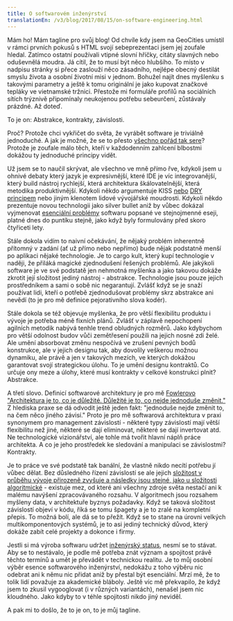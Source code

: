 ```yaml
---
title: O softwarovém inženýrství
translationEn: /v3/blog/2017/08/15/on-software-engineering.html
---
```


Mám ho! Mám tagline pro svůj blog! Od chvíle kdy jsem na GeoCities umístil v rámci prvních pokusů s HTML svojí sebeprezentaci jsem jej zoufale hledal. Zatímco ostatní používali vtipné slovní hříčky, citáty slavných nebo oduševnělá moudra. Já cítil, že to musí být něco hlubšího. To místo v nadpisu stránky si přece zaslouží něco zásadního, nejlépe obecný destilát smyslu života a osobní  životní misi v jednom. Bohužel najít dnes myšlenku s takovými parametry a ještě k tomu originální je jako kupovat značkové tepláky ve vietnamské tržnici. Přestože mi formuláře profilů na sociálních sítích trýznivě připomínaly neukojenou potřebu sebeurčení, zůstávaly prázdné. Až doteď.

To je on: Abstrakce, kontrakty, závislosti.

Proč? Protože chci vykřičet do světa, že vyrábět software je triviálně jednoduché. A jak je možné, že se to přesto [všechno pořád tak sere][fails]? Protože je zoufale málo těch, kteří v každodenním zahlcení blbostmi dokážou ty jednoduché principy vidět.

Už jsem se to naučil skrývat, ale všechno ve mně přímo řve, kdykoli jsem u ohnivé debaty který jazyk je expresivnější, které IDE je víc integrovanější, který build nástroj rychlejší, která architektura škálovatelnější, která metodika produktivnější. Kdykoli někdo argumentuje KISS [nebo][dry] [DRY][abstraction tweet] [principem][repeat tweet] nebo jiným klenotem lidové vývojářské moudrosti. Kdykoli někdo prezentuje novou technologii jako silver bullet aniž by vůbec dokázal vyjmenovat [esenciální problémy][silver] softwaru popsané ve stejnojmenné eseji, platné dnes do puntíku stejně, jako když byly formulovány před skoro čtyřiceti lety.

Stále dokola vidím to naivní očekávání, že nějaký problém inherentně přítomný v zadání (ať už přímo nebo nepřímo) bude nějak podstatně menší po aplikaci nějaké technologie. Je to cargo kult, který kupí technologie v naději, že přiláká magické zjednodušení řešených problémů. Ale jakýkoli software je ve své podstatě jen nehmotná myšlenka a jako takovou dokáže zkrotit její složitost jediný nástroj - abstrakce. Technologie jsou pouze jejich prostředníkem a sami o sobě nic negarantují. Zvlášť když se je snaží používat lidi, kteří o potřebě zjednodušovat problémy skrz abstrakce ani nevědí (to je pro mě definice pejorativního slova kodér).

Stále dokola se též objevuje myšlenka, že pro větší flexibilitu produktu i vývoje je potřeba méně fixních plánů. Zvlášť v záplavě nepochopení agilních metodik nabývá tenhle trend obludných rozměrů. Jako kdybychom pro větší odolnost budov vůči zemětřesení použili na jejich nosné zdi želé. Ale umění ‎absorbovat změnu nespočívá ve zrušení pevných bodů konstrukce, ale v jejich designu tak, aby dovolily veškerou možnou dynamiku, ale právě a jen v takových mezích, ve kterých dokážou garantovat svojí strategickou úlohu. To je umění designu kontraktů. Co určuje ony meze a úlohy, které musí kontrakty v celkové konstrukci plnit? Abstrakce.

A třetí slovo. Definicí softwarové architektury je pro mě [Fowlerovo "Architektura je to, co je důležité. Důležité je to, co nejde jednoduše změnit."][fowler] Z hlediska praxe se dá odvodit ještě jeden fakt: "jednoduše nejde změnit to, na čem něco jiného závisí." Proto je pro mě softwarová architektura v praxi synonymem pro management závislostí - některé typy závislostí mají větší flexibilitu než jiné, některé se dají eliminovat, některé se dají invertovat atd. Ne technologické vizionářství, ale tohle má tvořit hlavní náplň práce architekta. A co je jeho prostředek ke sledování a manipulaci se závislostmi? Kontrakty.

Je to práce ve své podstatě tak banální, že vlastně nikdo necítí potřebu jí vůbec dělat. Bez důsledného řízení závislostí se ale jejich [složitost v průběhu vývoje přirozeně zvyšuje a následky jsou stejné, jako u složitosti algoritmické][dependency hell] - existuje mez, od které ani všechny zdroje světa nestačí ani k malému navýšení zpracovávaného rozsahu. V algoritmech jsou rozsahem myšleny data, v architektuře byznys požadavky. Když se taková složitost závislostí objeví v kódu, říká se tomu špagety a je to zralé na kompletní přepis. To možná bolí, ale dá se to přežít. Když se to stane na úrovni velkých multikomponentových systémů, je to asi jediný technický důvod, který dokáže zabít celé projekty a dokonce i firmy.

Jestli si má výroba softwaru udržet [inženýrský status][atlantic], nesmí se to stávat. Aby se to nestávalo, je podle mě potřeba znát význam a spojitost právě těchto termínů a umět je převádět v technickou realitu. Je to můj osobní výběr esence softwarového inženýrství, nedokážu z toho výběru nic odebrat ani k němu nic přidat aniž by přestal být esenciální. Mrzí mě, že to tolik lidí považuje za akademické bláboly. Ještě víc mě překvapilo, že když jsem to zkusil vygooglovat (i v různých variantách), nenašel jsem nic kloudného. Jako kdyby to v téhle spojitosti nikdo jiný neviděl.

A pak mi to došlo, že to je on, to je můj tagline.

[dependency hell]: https://research.swtch.com/version-sat
[fails]: http://spectrum.ieee.org/static/the-staggering-impact-of-it-systems-gone-wrong
[dry]: http://thereignn.ghost.io/on-dry-and-the-cost-of-wrongful-abstractions/
[abstraction tweet]: https://twitter.com/jessitron/status/619941474902351872
[repeat tweet]: https://twitter.com/jezenthomas/status/776096875648847872
[silver]: http://worrydream.com/refs/Brooks-NoSilverBullet.pdf
[fowler]: http://martinfowler.com/ieeeSoftware/whoNeedsArchitect.pdf
[atlantic]: http://www.theatlantic.com/technology/archive/2015/11/programmers-should-not-call-themselves-engineers/414271/
